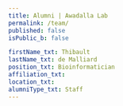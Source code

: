 ```yaml
---
title: Alumni | Awadalla Lab
permalink: /team/
published: false
isPublic_b: false

firstName_txt: Thibault
lastName_txt: de Malliard
position_txt: Bioinformatician
affiliation_txt:
location_txt:
alumniType_txt: Staff
---
```

